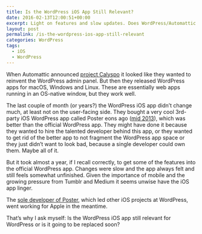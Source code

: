 ```yaml
---
title: Is the WordPress iOS App Still Relevant?
date: 2016-02-13T12:00:51+00:00
excerpt: Light on features and slow updates. Does WordPress/Automattic still care about its iPhone app?
layout: post
permalink: /is-the-wordpress-ios-app-still-relevant
categories: WordPress
tags:
  - iOS
  - WordPress
---
```

When Automattic announced [project Calyspo](https://ma.tt/2015/11/dance-to-calypso/) it looked like they wanted to reinvent the WordPress admin panel. But then they released WordPress apps for macOS, Windows and Linux. These are essentially web apps running in an OS-native window, but they work well.

The last couple of month (or years?) the WordPress iOS app didn’t change much, at least not on the user-facing side. They bought a very cool 3rd-party iOS WordPress app called Poster eons ago ([mid 2013](https://venturebeat.com/2013/06/17/automattic-buys-poster-app/)), which was better than the official WordPress app. They might have done it because they wanted to hire the talented developer behind this app, or they wanted to get rid of the better app to not fragment the WordPress app space or they just didn’t want to look bad, because a single developer could own them. Maybe all of it.

But it took almost a year, if I recall correctly, to get some of the features into the official WordPress app. Changes were slow and the app always felt and still feels somewhat unfinished. Given the importance of mobile and the growing pressure from Tumblr and Medium it seems unwise have the iOS app linger.

The [sole developer of Poster](https://web.archive.org/web/20161107110343/http://www.tomwitkin.com/projects), which led other iOS projects at WordPress, went working for Apple in the meantime.

That’s why I ask myself: Is the WordPress iOS app still relevant for WordPress or is it going to be replaced soon?